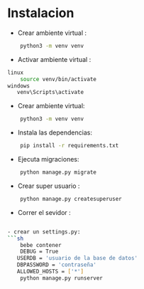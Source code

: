 # Instalacion 

- Crear ambiente virtual :
 ```sh
     python3 -m venv venv
```

- Activar ambiente virtual :
 ```sh
 linux
     source venv/bin/activate
windows 
    venv\Scripts\activate
```

- Crear ambiente virtual:
 ```sh
     python3 -m venv venv
```

- Instala las dependencias:

 ```sh
     pip install -r requirements.txt
```
- Ejecuta migraciones:
 ```sh
     python manage.py migrate
```
- Crear super usuario :
 ```sh
     python manage.py createsuperuser
```
- Correr el sevidor  :
 ```sh
 
 - crear un settings.py:
 ```sh
     bebe contener 
     DEBUG = True
    USERDB = 'usuario de la base de datos'
    DBPASSWORD = 'contraseña'
    ALLOWED_HOSTS = ['*']
     python manage.py runserver 
```
